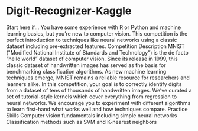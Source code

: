 # Digit-Recognizer-Kaggle
Start here if... You have some experience with R or Python and machine learning basics, but you’re new to computer vision. This competition is the perfect introduction to techniques like neural networks using a classic dataset including pre-extracted features.  Competition Description MNIST ("Modified National Institute of Standards and Technology") is the de facto “hello world” dataset of computer vision. Since its release in 1999, this classic dataset of handwritten images has served as the basis for benchmarking classification algorithms. As new machine learning techniques emerge, MNIST remains a reliable resource for researchers and learners alike.  In this competition, your goal is to correctly identify digits from a dataset of tens of thousands of handwritten images. We’ve curated a set of tutorial-style kernels which cover everything from regression to neural networks. We encourage you to experiment with different algorithms to learn first-hand what works well and how techniques compare.  Practice Skills Computer vision fundamentals including simple neural networks  Classification methods such as SVM and K-nearest neighbors
